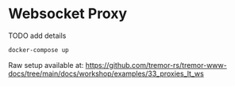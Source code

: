 # Websocket Proxy

TODO add details

```sh
docker-compose up
```

Raw setup available at:
https://github.com/tremor-rs/tremor-www-docs/tree/main/docs/workshop/examples/33_proxies_lt_ws
